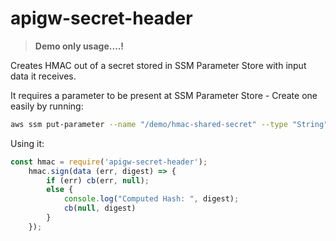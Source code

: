 # apigw-secret-header

> **Demo only usage....!**

Creates HMAC out of a secret stored in SSM Parameter Store with input data it receives.

It requires a parameter to be present at SSM Parameter Store - Create one easily by running:

```bash
aws ssm put-parameter --name "/demo/hmac-shared-secret" --type "String" --value "<shared-secret>" --region us-east-1
```

Using it:

```javascript
const hmac = require('apigw-secret-header');
    hmac.sign(data (err, digest) => {
        if (err) cb(err, null);
        else {
            console.log("Computed Hash: ", digest);
            cb(null, digest)
        }
    });
```

